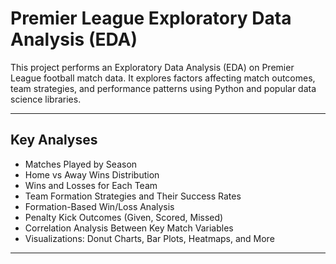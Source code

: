 # Premier League Exploratory Data Analysis (EDA)

This project performs an Exploratory Data Analysis (EDA) on Premier League football match data. It explores factors affecting match outcomes, team strategies, and performance patterns using Python and popular data science libraries.

---

## Key Analyses

- Matches Played by Season
- Home vs Away Wins Distribution
- Wins and Losses for Each Team
- Team Formation Strategies and Their Success Rates
- Formation-Based Win/Loss Analysis
- Penalty Kick Outcomes (Given, Scored, Missed)
- Correlation Analysis Between Key Match Variables
- Visualizations: Donut Charts, Bar Plots, Heatmaps, and More

---

